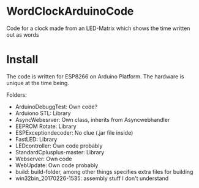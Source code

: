 # WordClockArduinoCode

Code for a clock made from an LED-Matrix which shows the time written out as words

# Install

The code is written for ESP8266 on Arduino Platform. The hardware is unique at the time being.

Folders:
 * ArduinoDebuggTest: Own code?
 * Arduiono STL: Library
 * AsyncWebesrver: Own class, inherits from Asyncwebhandler
 * EEPROM Rotate: Library
 * ESPExceptiondecoder: No clue (.jar file inside)
 * FastLED: Library
 * LEDcontroller: Own code probably
 * StandardCplusplus-master: Library
 * Webserver: Own code
 * WebUpdate: Own code probably
 * build: build-folder, among other things specifies extra files for building
 * win32bin_20170226-1535: assembly stuff I don't understand
